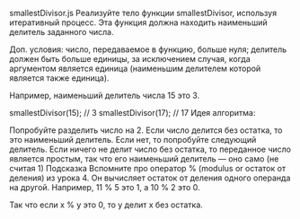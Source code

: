 smallestDivisor.js
Реализуйте тело функции smallestDivisor, используя итеративный процесс. Эта функция должна находить наименьший делитель заданного числа.

Доп. условия: число, передаваемое в функцию, больше нуля; делитель должен быть больше единицы, за исключением случая, когда аргументом является единица (наименьшим делителем которой является также единица).

Например, наименьший делитель числа 15 это 3.

smallestDivisor(15); // 3
smallestDivisor(17); // 17
Идея алгоритма:

Попробуйте разделить число на 2.
Если число делится без остатка, то это наименьший делитель.
Если нет, то попробуйте следующий делитель.
Если ничего не делит число без остатка, то переданное число является простым, так что его наименьший делитель — оно само (не считая 1)
Подсказка
Вспомните про оператор % (modulus or остаток от деления) из урока 4. Он вычисляет остаток от деления одного операнда на другой. Например, 11 % 5 это 1, а 10 % 2 это 0.

Так что если x % y это 0, то y делит x без остатка.
